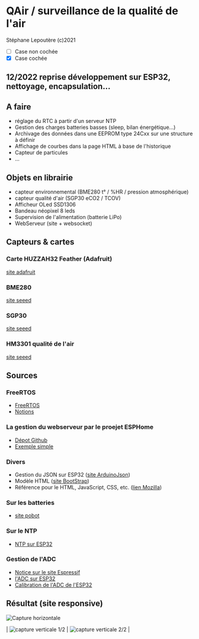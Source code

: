 # QAir / surveillance de la qualité de l'air

Stéphane Lepoutère
(c)2021

- [ ] Case non cochée
- [x] Case cochée

## 12/2022 reprise développement sur ESP32, nettoyage, encapsulation...

## A faire

- réglage du RTC à partir d'un serveur NTP
- Gestion des charges batteries basses (sleep, bilan énergétique...)
- Archivage des données dans une EEPROM type 24Cxx sur une structure à définir
- Affichage de courbes dans la page HTML à base de l'historique
- Capteur de particules
- ...

## Objets en librairie

- capteur environnemental (BME280 t° / %HR / pression atmosphérique)
- capteur qualité d'air (SGP30 eCO2 / TCOV)
- Afficheur OLed SSD1306
- Bandeau néopixel 8 leds
- Supervision de l'alimentation (batterie LiPo)
- WebServeur (site + websocket)

## Capteurs & cartes

### Carte HUZZAH32 Feather (Adafruit)
[site adafruit](https://learn.adafruit.com/adafruit-huzzah32-esp32-feather)

### BME280
[site seeed](https://wiki.seeedstudio.com/Grove-Barometer_Sensor-BME280/)

### SGP30
[site seeed](https://wiki.seeedstudio.com/Grove-VOC_and_eCO2_Gas_Sensor-SGP30/)

### HM3301 qualité de l'air
[site seeed](https://wiki.seeedstudio.com/Grove-Laser_PM2.5_Sensor-HM3301/)

## Sources

### FreeRTOS

- [FreeRTOS](https://www.freertos.org/index.html)
- [Notions](http://tvaira.free.fr/esp32/esp32-freertos.html)

### La gestion du webserveur par le proejet ESPHome

- [Dépot Github](https://github.com/esphome/ESPAsyncWebServer)
- [Exemple simple](https://randomnerdtutorials.com/esp32-async-web-server-espasyncwebserver-library/)

### Divers

- Gestion du JSON sur ESP32 ([site ArduinoJson](https://arduinojson.org/))
- Modèle HTML ([site BootStrap](https://getbootstrap.com/))
- Référence pour le HTML, JavaScript, CSS, etc. ([lien Mozilla](https://developer.mozilla.org/fr/))

### Sur les batteries

- [site pobot](https://pobot.org/Les-batteries-Li-Ion-et-Li-PO.html)

### Sur le NTP

- [NTP sur ESP32](https://randomnerdtutorials.com/esp32-date-time-ntp-client-server-arduino/)

### Gestion de l'ADC

- [Notice sur le site Espressif](https://docs.espressif.com/projects/esp-idf/en/v4.2/esp32/api-reference/peripherals/adc.html)
- [l'ADC sur ESP32](https://microcontrollerslab.com/adc-esp32-measuring-voltage-example/)
- [Calibration de l'ADC de l'ESP32](https://github.com/e-tinkers/esp32-adc-calibrate)

## Résultat (site responsive)

![Capture horizontale](/doc/images/Capture%20d%E2%80%99%C3%A9cran%202022-12-15%20%C3%A0%2018.31.22.png)

| ![capture verticale 1/2](/doc/images/Capture%20d%E2%80%99%C3%A9cran%202022-12-15%20%C3%A0%2018.30.48.png) | ![capture verticale 2/2](/doc/images/Capture%20d%E2%80%99%C3%A9cran%202022-12-15%20%C3%A0%2018.31.05.png) |
